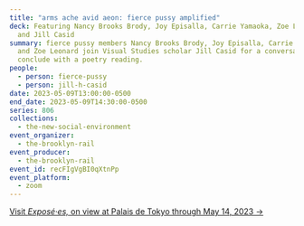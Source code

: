 ```yaml
---
title: "arms ache avid aeon: fierce pussy amplified"
deck: Featuring Nancy Brooks Brody, Joy Episalla, Carrie Yamaoka, Zoe Leonard,
  and Jill Casid
summary: fierce pussy members Nancy Brooks Brody, Joy Episalla, Carrie Yamaoka,
  and Zoe Leonard join Visual Studies scholar Jill Casid for a conversation. We
  conclude with a poetry reading.
people:
  - person: fierce-pussy
  - person: jill-h-casid
date: 2023-05-09T13:00:00-0500
end_date: 2023-05-09T14:30:00-0500
series: 806
collections:
  - the-new-social-environment
event_organizer:
  - the-brooklyn-rail
event_producer:
  - the-brooklyn-rail
event_id: recFIgVgBI0qXtnPp
event_platform:
  - zoom
---
```

[V﻿isit *Exposé·es,* on view at Palais de Tokyo through May 14, 2023 →](https://palaisdetokyo.com/en/exposition/exposees/)
